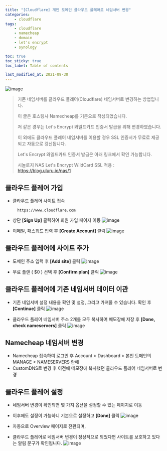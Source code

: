 ```yaml
---
title: "[Cloudflare] 개인 도메인 클라우드 플레어로 네임서버 변경"
categories:
    - cloudflare
tags:
    - cloudflare
    - namecheap
    - domain
    - let's encrypt
    - synology

toc: true
toc_sticky: true
toc_label: Table of contents

last_modified_at: 2021-09-30
---
```


![image](/assets/images/posts/cloudflare/1/1.png)

> 기존 네임서버를 클라우드 플레어(Cloudflare) 네임서버로 변경하는 방법입니다.
>
> 이 글은 호스팅사 Namecheap를 기준으로 작성되었습니다.
>
> 저 같은 경우는 Let's Encrypt 와일드카드 인증서 발급을 위해 변경하였습니다.
>
> 이 외에도 클라우드 플레어 네임서버를 이용할 경우 SSL 인증서가 무료로 제공되고 자동으로 갱신됩니다.
>
> Let's Encrypt 와일드카드 인증서 발급은 아래 링크에서 확인 가능합니다.
>
> 시놀로지 NAS Let's Encrypt WildCard SSL 적용 :  https://blog.uluru.io/nas/1


## **클라우드 플레어 가입**

- 클라우드 플레어 사이트 접속
        
        https://www.cloudflare.com

- 상단 **[Sign Up]** 클릭하여 회원 가입 페이지 이동
    ![image](/assets/images/posts/cloudflare/1/2.png)

- 이메일, 패스워드 입력 후 **[Create Account]** 클릭
    ![image](/assets/images/posts/cloudflare/1/3.png)


## **클라우드 플레어에 사이트 추가**

- 도메인 주소 입력 후 **[Add site]** 클릭
    ![image](/assets/images/posts/cloudflare/1/4.png)

- 무료 플랜 ( $0 ) 선택 후 **[Confirm plan]** 클릭
    ![image](/assets/images/posts/cloudflare/1/5.png)


## **클라우드 플레어에 기존 네임서버 데이터 이관**

- 기존 네임서버 설정 내용을 확인 및 설정, 그리고 가져올 수 있습니다. 확인 후 **[Continue]** 클릭
    ![image](/assets/images/posts/cloudflare/1/6.png)

- 클라우드 플레어 네임서버 주소 2개를 모두 복사하여 메모장에 저장 후 **[Done, check nameservers]** 클릭
    ![image](/assets/images/posts/cloudflare/1/7.png)


## **Namecheap 네임서버 변경**

- Namecheap 접속하여 로그인 후 Account > Dashboard > 본인 도메인의 MANAGE > NAMESERVERS 란에
- CustomDNS로 변경 후 이전에 메모장에 복사했던 클라우드 플레어 네임서버로 변경


## **클라우드 플레어 설정**

- 네임서버 변경이 확인되면 몇 가지 옵션을 설정할 수 있는 페이지로 이동
- 이후에도 설정이 가능하니 기본으로 설정하고 **[Done]** 클릭
    ![image](/assets/images/posts/cloudflare/1/8.png)

- 자동으로 Overview 페이지로 전환되며,
- 클라우드 플레어로 네임서버 변경이 정상적으로 되었다면 사이트를 보호하고 있다는 알림 문구가 확인됩니다.
    ![image](/assets/images/posts/cloudflare/1/9.png)